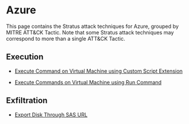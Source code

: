 # Azure

This page contains the Stratus attack techniques for Azure, grouped by MITRE ATT&CK Tactic.
Note that some Stratus attack techniques may correspond to more than a single ATT&CK Tactic.


## Execution

- [Execute Command on Virtual Machine using Custom Script Extension](./azure.execution.vm-custom-script-extension.md)

- [Execute Commands on Virtual Machine using Run Command](./azure.execution.vm-run-command.md)


## Exfiltration

- [Export Disk Through SAS URL](./azure.exfiltration.disk-export.md)

